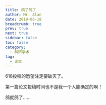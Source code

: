 ```yaml
---
title: 鸽了鸽了
author: Mr. Alan
date: 2019-06-18
breadcrumb: true
prev: true
next: true
sidebar: false
toc: false
category:
  - 科研学术
tag:
  - 论文
---
```

618投稿的愿望注定要破灭了。

第一篇论文投稿时间也不是我一个人能确定的啊！

鸽就鸽了......
